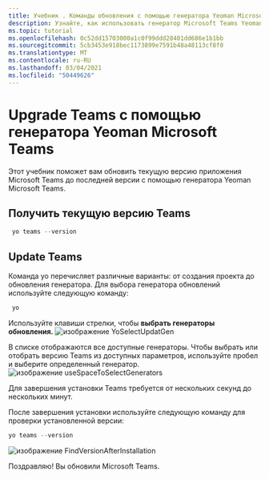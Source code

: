 ```yaml
---
title: Учебник . Команды обновления с помощью генератора Yeoman Microsoft Teams
description: Узнайте, как использовать генератор Microsoft Teams Yeoman для обновления Teams.
ms.topic: tutorial
ms.openlocfilehash: 0c52dd15703000a1c0f99ddd28401dd686e1b1bb
ms.sourcegitcommit: 5cb3453e918bec1173899e7591b48a48113cf8f0
ms.translationtype: MT
ms.contentlocale: ru-RU
ms.lasthandoff: 03/04/2021
ms.locfileid: "50449626"
---
```

# <a name="upgrade-teams-using-microsoft-teams-yeoman-generator"></a>Upgrade Teams с помощью генератора Yeoman Microsoft Teams
Этот учебник поможет вам обновить текущую версию приложения Microsoft Teams до последней версии с помощью генератора Yeoman Microsoft Teams.

## <a name="get-current-version-of-teams"></a>Получить текущую версию Teams
```PowerShell
 yo teams --version
```

## <a name="update-teams"></a>Update Teams
Команда yo перечисляет различные варианты: от создания проекта до обновления генератора. Для выбора генератора обновлений используйте следующую команду:
```PowerShell
 yo
```

Используйте клавиши стрелки, чтобы **выбрать генераторы обновления.**
![изображение YoSelectUpdatGen](~/assets/images/Update-Teams/YoSelectUpdateGen.png)

В списке отображаются все доступные генераторы. Чтобы выбрать или отобрать версию Teams  из доступных параметров, используйте пробел и выберите определенный генератор.
![изображение useSpaceToSelectGenerators](~/assets/images/Update-Teams/UseSpaceToSelectGenerators.png)

Для завершения установки Teams требуется от нескольких секунд до нескольких минут.

После завершения установки используйте следующую команду для проверки установленной версии:

```PowerShell
yo teams --version
```

![изображение FindVersionAfterInstallation](~/assets/images/Update-Teams/FindVersionAfterInstallation.png)

Поздравляю! Вы обновили Microsoft Teams.

